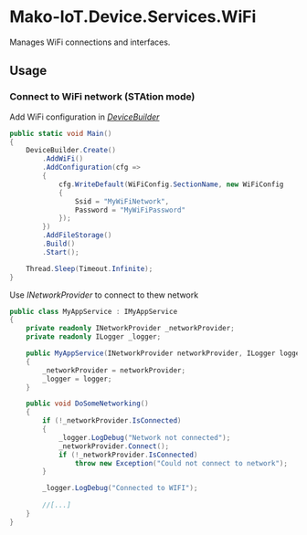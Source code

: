 # Mako-IoT.Device.Services.WiFi
Manages WiFi connections and interfaces.

## Usage
### Connect to WiFi network (STAtion mode)
Add WiFi configuration in [_DeviceBuilder_](https://github.com/CShark-Hub/Mako-IoT.Device)
```c#
public static void Main()
{
    DeviceBuilder.Create()
        .AddWiFi()
        .AddConfiguration(cfg =>
        {
            cfg.WriteDefault(WiFiConfig.SectionName, new WiFiConfig
            {
                Ssid = "MyWiFiNetwork",
                Password = "MyWiFiPassword"
            });
        })
        .AddFileStorage()
        .Build()
        .Start();

    Thread.Sleep(Timeout.Infinite);
}
```
Use _INetworkProvider_ to connect to thew network
```c#
public class MyAppService : IMyAppService
{
    private readonly INetworkProvider _networkProvider;
    private readonly ILogger _logger;

    public MyAppService(INetworkProvider networkProvider, ILogger logger)
    {
        _networkProvider = networkProvider;
        _logger = logger;
    }

    public void DoSomeNetworking()
    {
        if (!_networkProvider.IsConnected)
        {
            _logger.LogDebug("Network not connected");
            _networkProvider.Connect();
            if (!_networkProvider.IsConnected)
                throw new Exception("Could not connect to network");
        }

        _logger.LogDebug("Connected to WIFI");
        
        //[...]
    }
}
```
